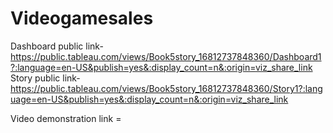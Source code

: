 # Videogamesales


Dashboard public link-https://public.tableau.com/views/Book5story_16812737848360/Dashboard1?:language=en-US&publish=yes&:display_count=n&:origin=viz_share_link
Story public link-https://public.tableau.com/views/Book5story_16812737848360/Story1?:language=en-US&publish=yes&:display_count=n&:origin=viz_share_link

Video demonstration link =
